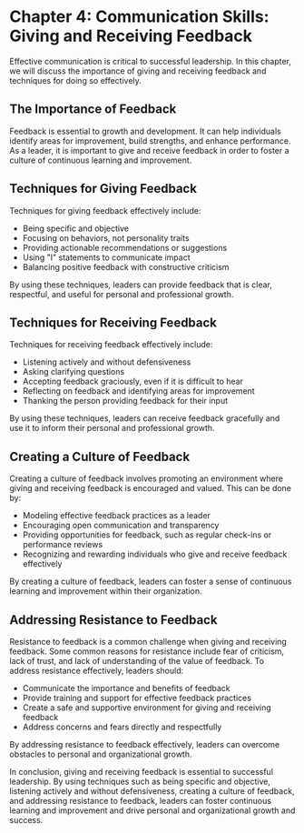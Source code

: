 Chapter 4: Communication Skills: Giving and Receiving Feedback
==============================================================

Effective communication is critical to successful leadership. In this chapter, we will discuss the importance of giving and receiving feedback and techniques for doing so effectively.

The Importance of Feedback
--------------------------

Feedback is essential to growth and development. It can help individuals identify areas for improvement, build strengths, and enhance performance. As a leader, it is important to give and receive feedback in order to foster a culture of continuous learning and improvement.

Techniques for Giving Feedback
------------------------------

Techniques for giving feedback effectively include:

* Being specific and objective
* Focusing on behaviors, not personality traits
* Providing actionable recommendations or suggestions
* Using "I" statements to communicate impact
* Balancing positive feedback with constructive criticism

By using these techniques, leaders can provide feedback that is clear, respectful, and useful for personal and professional growth.

Techniques for Receiving Feedback
---------------------------------

Techniques for receiving feedback effectively include:

* Listening actively and without defensiveness
* Asking clarifying questions
* Accepting feedback graciously, even if it is difficult to hear
* Reflecting on feedback and identifying areas for improvement
* Thanking the person providing feedback for their input

By using these techniques, leaders can receive feedback gracefully and use it to inform their personal and professional growth.

Creating a Culture of Feedback
------------------------------

Creating a culture of feedback involves promoting an environment where giving and receiving feedback is encouraged and valued. This can be done by:

* Modeling effective feedback practices as a leader
* Encouraging open communication and transparency
* Providing opportunities for feedback, such as regular check-ins or performance reviews
* Recognizing and rewarding individuals who give and receive feedback effectively

By creating a culture of feedback, leaders can foster a sense of continuous learning and improvement within their organization.

Addressing Resistance to Feedback
---------------------------------

Resistance to feedback is a common challenge when giving and receiving feedback. Some common reasons for resistance include fear of criticism, lack of trust, and lack of understanding of the value of feedback. To address resistance effectively, leaders should:

* Communicate the importance and benefits of feedback
* Provide training and support for effective feedback practices
* Create a safe and supportive environment for giving and receiving feedback
* Address concerns and fears directly and respectfully

By addressing resistance to feedback effectively, leaders can overcome obstacles to personal and organizational growth.

In conclusion, giving and receiving feedback is essential to successful leadership. By using techniques such as being specific and objective, listening actively and without defensiveness, creating a culture of feedback, and addressing resistance to feedback, leaders can foster continuous learning and improvement and drive personal and organizational growth and success.
